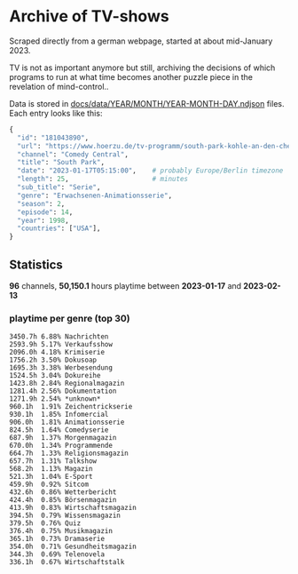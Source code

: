 # Archive of TV-shows

Scraped directly from a german webpage, started at about mid-January 2023.

TV is not as important anymore but still, archiving the decisions of which programs to run at what time
becomes another puzzle piece in the revelation of mind-control.. 

Data is stored in [docs/data/YEAR/MONTH/YEAR-MONTH-DAY.ndjson](docs/data/) files. 
Each entry looks like this:

```python
{
  "id": "181043890", 
  "url": "https://www.hoerzu.de/tv-programm/south-park-kohle-an-den-chefkoch/bid_181043890/", 
  "channel": "Comedy Central", 
  "title": "South Park", 
  "date": "2023-01-17T05:15:00",    # probably Europe/Berlin timezone 
  "length": 25,                     # minutes 
  "sub_title": "Serie", 
  "genre": "Erwachsenen-Animationsserie", 
  "season": 2, 
  "episode": 14, 
  "year": 1998, 
  "countries": ["USA"],
}
```

## Statistics

**96** channels, **50,150.1** hours playtime between **2023-01-17** and **2023-02-13**


### playtime per genre (top 30)

    3450.7h 6.88% Nachrichten
    2593.9h 5.17% Verkaufsshow
    2096.0h 4.18% Krimiserie
    1756.2h 3.50% Dokusoap
    1695.3h 3.38% Werbesendung
    1524.5h 3.04% Dokureihe
    1423.8h 2.84% Regionalmagazin
    1281.4h 2.56% Dokumentation
    1271.9h 2.54% *unknown*
    960.1h  1.91% Zeichentrickserie
    930.1h  1.85% Infomercial
    906.0h  1.81% Animationsserie
    824.5h  1.64% Comedyserie
    687.9h  1.37% Morgenmagazin
    670.0h  1.34% Programmende
    664.7h  1.33% Religionsmagazin
    657.7h  1.31% Talkshow
    568.2h  1.13% Magazin
    521.3h  1.04% E-Sport
    459.9h  0.92% Sitcom
    432.6h  0.86% Wetterbericht
    424.4h  0.85% Börsenmagazin
    413.9h  0.83% Wirtschaftsmagazin
    394.5h  0.79% Wissensmagazin
    379.5h  0.76% Quiz
    376.4h  0.75% Musikmagazin
    365.1h  0.73% Dramaserie
    354.0h  0.71% Gesundheitsmagazin
    344.3h  0.69% Telenovela
    336.1h  0.67% Wirtschaftstalk
